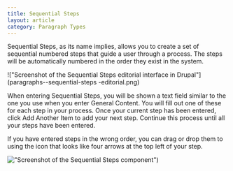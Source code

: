 ```yaml
---
title: Sequential Steps
layout: article
category: Paragraph Types
---
```


Sequential Steps, as its name implies, allows you to create a set of sequential numbered steps that guide a user through a process. The steps will be automatically numbered in the order they exist in the system.

!["Screenshot of the Sequential Steps editorial interface in Drupal"](paragraphs--sequential-steps  -editorial.png)

When entering Sequential Steps, you will be shown a text field similar to the one you use when you enter General Content. You will fill out one of these for each step in your process. Once your current step has been entered, click Add Another Item to add your next step. Continue this process until all your steps have been entered.

If you have entered steps in the wrong order, you can drag or drop them to using the icon that looks like four arrows at the top left of your step. 

!["Screenshot of the Sequential Steps component"](paragraphs--sequential-steps.png))